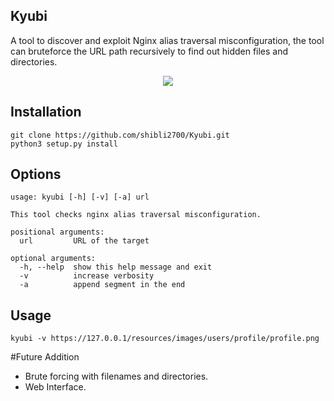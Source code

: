 ## Kyubi

A tool to discover and exploit Nginx alias traversal misconfiguration, the tool can bruteforce the URL path recursively to find out hidden files and directories.

<p align="center"><img src="https://i.postimg.cc/NfvjVmJj/Capture.jpg" /></p>

## Installation

```
git clone https://github.com/shibli2700/Kyubi.git
python3 setup.py install
```

## Options
```
usage: kyubi [-h] [-v] [-a] url

This tool checks nginx alias traversal misconfiguration.

positional arguments:
  url         URL of the target

optional arguments:
  -h, --help  show this help message and exit
  -v          increase verbosity
  -a          append segment in the end
  ```

## Usage

```
kyubi -v https://127.0.0.1/resources/images/users/profile/profile.png
```

#Future Addition

* Brute forcing with filenames and directories.
* Web Interface.

